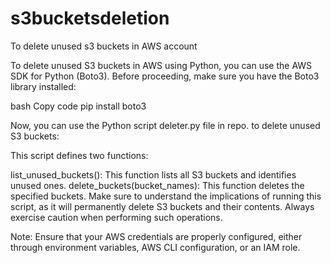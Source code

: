 # s3bucketsdeletion
To delete unused s3 buckets in AWS account

To delete unused S3 buckets in AWS using Python, you can use the AWS SDK for Python (Boto3). Before proceeding, make sure you have the Boto3 library installed:

bash
Copy code
pip install boto3

Now, you can use the  Python script deleter.py file in repo. to delete unused S3 buckets:

This script defines two functions:

list_unused_buckets(): This function lists all S3 buckets and identifies unused ones.
delete_buckets(bucket_names): This function deletes the specified buckets.
Make sure to understand the implications of running this script, as it will permanently delete S3 buckets and their contents. Always exercise caution when performing such operations.

Note: Ensure that your AWS credentials are properly configured, either through environment variables, AWS CLI configuration, or an IAM role.
